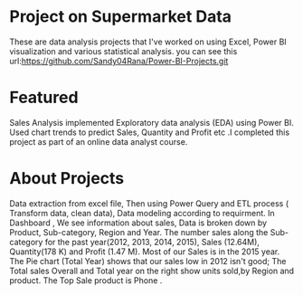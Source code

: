 #  Project on Supermarket Data

These are data analysis projects that I've worked on using Excel, Power BI visualization and various statistical analysis.  you can see this url:https://github.com/Sandy04Rana/Power-BI-Projects.git

# Featured

Sales Analysis implemented Exploratory data analysis (EDA) using Power BI. Used chart trends to predict Sales, Quantity and Profit etc .I completed this project as part of an online data analyst course.

# About Projects

Data extraction from excel file, Then using Power Query and ETL process ( Transform data, clean data), Data modeling according to requirment. In Dashboard , We see information about sales, Data is broken down by Product, Sub-category, Region and Year.
The number sales along the Sub-category for the past year(2012, 2013, 2014, 2015), Sales (12.64M), Quantity(178 K) and Profit (1.47 M). Most of our Sales is in the 2015 year. The Pie chart  (Total Year) shows that our sales low in 2012 isn't good; The Total sales Overall and Total  year on the right show units sold,by Region and product. The Top Sale product is Phone .
